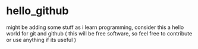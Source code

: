 # hello_github
might be adding some stuff as i learn programming, consider this a hello world for git and github 
( this will be free software, so feel free to contribute or use anything if its useful  ) 
